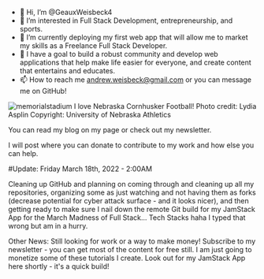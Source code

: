 - 👋 Hi, I’m @GeauxWeisbeck4
- 👀 I’m interested in Full Stack Development, entrepreneurship, and sports.
- 🌱 I’m currently deploying my first web app that will allow me to market
      my skills as a Freelance Full Stack Developer.
- 💞️ I have a goal to build a robust community and develop web applications 
     that help make life easier for everyone, and create content that entertains and educates.
- 📫 How to reach me andrew.weisbeck@gmail.com or you can message me on GitHub!

![memorialstadium](https://user-images.githubusercontent.com/87398426/158946689-5860535f-a63b-459c-b192-e47cf9fa8b13.jpeg)
I love Nebraska Cornhusker Football! Photo credit: Lydia Asplin Copyright: University of Nebraska Athletics


<!---
GeauxWeisbeck4/GeauxWeisbeck4✨
  This is where to start with my Github journey as far as my full stack developer career goes. I've been coding for years but
never got around to learning full stack, and I'm so happy I did. 

I am currently seeking freelance work or any type of employment as soon as possible really. I made sure that I got
good enough to know what I'm doing, at least all the way through a MEAN Stack. I am currently touching up on old
Python skills to be an even more dynamic full stack developer.

I would appreciate it if you followed me on Twitter @GeauxWeisbeck4
✨.
--->
You can read my blog on my page or check out my newsletter.

I will post where you can donate to contribute to my work and how else you can help.

#Update: Friday March 18th, 2022 - 2:00AM

Cleaning up GitHub and planning on coming through and cleaning up all my repositories, organizing some as just watching and not having them as forks (decrease potential for cyber attack surface - and it looks nicer), and then getting ready to make sure I nail down the remote Git build for my JamStack App for the March Madness of Full Stack... Tech Stacks haha I typed that wrong but am in a hurry. 

Other News: Still looking for work or a way to make money! Subscribe to my newsletter - you can get most of the content for free still. I am just going to monetize some of these tutorials I create. Look out for my JamStack App here shortly - it's a quick build!
